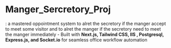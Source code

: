 # Manger_Sercretory_Proj
: a mastered oppointment system to alret the secretory if the manger accept to meet some visitor and to alret the manger if the secretory need to meet the manger immediately - Built with **Next.js, Tailwind CSS, IIS , Postgresql, Express.js, and Socket.io** for seamless office workflow automation
